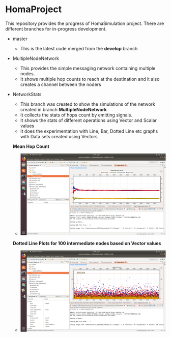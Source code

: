 # HomaProject
This repository provides the progress of HomaSimulation project. There are different branches for in-progress development.

* master 
	- This is the latest code merged from the **develop** branch
* MultipleNodeNetwork
	- This provides the simple messaging network containing multiple nodes. 
	- It shows multiple hop counts to reach at the destination and it also creates a channel between the noders
* NetworkStats
	- This branch was created to show the simulations of the network created in branch **MultipleNodeNetwork**
	- It collects the stats of hops count by emitting signals. 
	- It shows the stats of different operations using Vector and Scalar values
	- It does the experimentation with Line, Bar, Dotted Line etc graphs with Data sets created using Vectors
	
	**Mean Hop Count**
	- ![Mean Hop Count](/MeanHopcount.png)
	
	**Dotted Line Plots for 100 intermediate nodes based on Vector values**
	- ![Dotted Line Plots for 100 intermediate nodes based on Vector values](/LinePlot-Hopcount.png)
